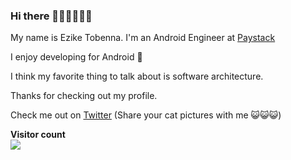 ### Hi there 👋🏾👋🏽👋🏽

My name is Ezike Tobenna. I'm an Android Engineer at [Paystack](https://paystack.com)

I enjoy developing for Android 🤖

I think my favorite thing to talk about is software architecture. 

Thanks for checking out my profile.

Check me out on [Twitter](https://twitter.com/T0bey_) (Share your cat pictures with me 😺😺😺)

<p align="left"> 
  <b>Visitor count</b><br>
  <img src="https://profile-counter.glitch.me/Ezike/count.svg" />
</p>
